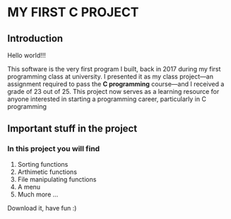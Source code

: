 # MY FIRST C PROJECT 
## Introduction
Hello world!!!

This software is the very first program I built, back in 2017 during my first programming class at university. I presented it as my class project—an assignment required to pass the **C programming** course—and I received a grade of 23 out of 25. This project now serves as a learning resource for anyone interested in starting a programming career, particularly in C programming

## Important stuff in the project

### In this project you will find

1. Sorting functions
2. Arthimetic functions
3. File manipulating functions
4. A menu 
5. Much more ...

Download it, have fun :)
